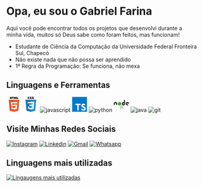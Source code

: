 # Opa, eu sou o Gabriel Farina

Aqui você pode encontrar todos os projetos que desenvolvi durante a minha vida, muitos só Deus sabe como foram feitos, mas funcionam!

- Estudante de Ciência da Computação da Universidade Federal Fronteira Sul, Chapecó
- Não existe nada que não possa ser aprendido
- 1ª Regra da Programação: Se funciona, não mexa

## Linguagens e Ferramentas
<p align="left">
  <img src="https://raw.githubusercontent.com/devicons/devicon/master/icons/html5/html5-original-wordmark.svg" alt="hmtl5" width="40" height="40"/>
  <img src="https://raw.githubusercontent.com/devicons/devicon/master/icons/css3/css3-original-wordmark.svg" alt="css" width="40" height="40"/>
  <img src="https://raw.githubusercontent.com/jmnote/z-icons/master/svg/javascript.svg" alt="javascript" width="40" height="40"/>
  <img src="https://raw.githubusercontent.com/devicons/devicon/master/icons/typescript/typescript-original.svg" alt="typescript" width="40" height="40"/>
  <img src="https://raw.githubusercontent.com/jmnote/z-icons/master/svg/python.svg" alt="python" width="40" height="40"/>
  <img src="https://raw.githubusercontent.com/devicons/devicon/master/icons/nodejs/nodejs-original-wordmark.svg" alt="nodejs" width="40" height="40"/>
  <img src="https://raw.githubusercontent.com/jmnote/z-icons/master/svg/java.svg" alt="java" width="40" height="40"/>
  <img src="https://raw.githubusercontent.com/jmnote/z-icons/master/svg/git.svg" alt="git" width="40" height="40"/>
</p>

## Visite Minhas Redes Sociais
[![Instagram](https://img.shields.io/badge/Instagram-purple.svg?style=for-the-badge&logo=instagram&logoColor=white)](https://www.instagram.com/gabrielbochifarina/)
[![Linkedin](https://img.shields.io/badge/LinkedIn-blue?style=for-the-badge&logo=Linkedin)](https://www.linkedin.com/in/gabrielbochifarina/)
[![Gmail](https://img.shields.io/badge/Gmail-c14438?style=for-the-badge&logo=Gmail&logoColor=white)](mailto:gabriel.farina2358@gmail.com)
[![Whatsapp](https://img.shields.io/badge/Whatsapp-green?style=for-the-badge&logo=Whatsapp&logoColor=white)](https://api.whatsapp.com/send?phone=49984297233)

## Linguagens mais utilizadas
[![Lingaugens mais utilizadas](https://github-readme-stats.vercel.app/api/top-langs/?username=GabrielFar&layout=compact&theme=vue&hide=shaderlab,hlsl&langs_count=7)](https://github.com/GabrielFar?tab=repositories)
